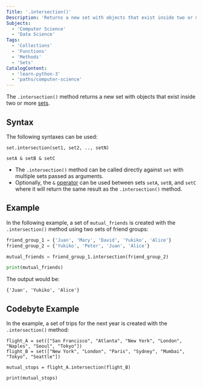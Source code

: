 ```yaml
---
Title: '.intersection()'
Description: 'Returns a new set with objects that exist inside two or more sets'
Subjects:
  - 'Computer Science'
  - 'Data Science'
Tags:
  - 'Collections'
  - 'Functions'
  - 'Methods'
  - 'Sets'
CatalogContent:
  - 'learn-python-3'
  - 'paths/computer-science'
---
```


The `.intersection()` method returns a new set with objects that exist inside two or more [sets](https://www.codecademy.com/resources/docs/python/sets).

## Syntax

The following syntaxes can be used:

```pseudo
set.intersection(set1, set2, .., setN)

setA & setB & setC
```

- The `.intersection()` method can be called directly against `set` with multiple sets passed as arguments.
- Optionally, the `&` [operator](https://www.codecademy.com/resources/docs/python/operators) can be used between sets `setA`, `setB`, and `setC` where it will return the same result as the `.intersection()` method.

## Example

In the following example, a set of `mutual_friends` is created with the `.intersection()` method using two sets of friend groups:

```py
friend_group_1 = {'Juan', 'Mary', 'David', 'Yukiko', 'Alice'}
friend_group_2 = {'Yukiko', 'Peter', 'Juan', 'Alice'}

mutual_friends = friend_group_1.intersection(friend_group_2)

print(mutual_friends)
```

The output would be:

```shell
{'Juan', 'Yukiko', 'Alice'}
```

## Codebyte Example

In the example, a set of trips for the next year is created with the `.intersection()` method:

```codebyte/python
flight_A = set(["San Francisco", "Atlanta", "New York", "London", "Naples", "Seoul", "Tokyo"])
flight_B = set(["New York", "London", "Paris", "Sydney", "Mumbai", "Tokyo", "Seattle"])

mutual_stops = flight_A.intersection(flight_B)

print(mutual_stops)
```
